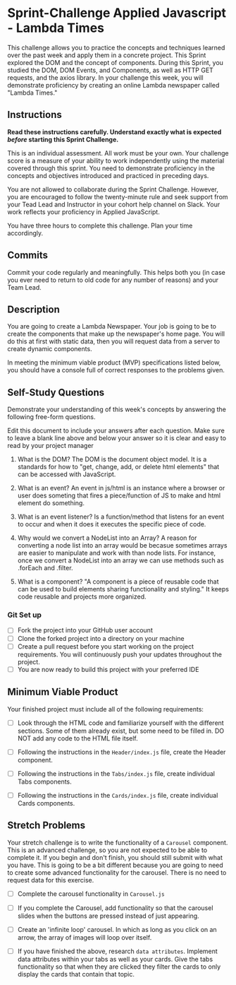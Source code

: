 # Sprint-Challenge Applied Javascript - Lambda Times

This challenge allows you to practice the concepts and techniques learned over the past week and apply them in a concrete project. This Sprint explored the DOM and the concept of components. During this Sprint, you studied the DOM, DOM Events, and Components, as well as HTTP GET requests, and the axios library. In your challenge this week, you will demonstrate proficiency by creating an online Lambda newspaper called "Lambda Times."

## Instructions

**Read these instructions carefully. Understand exactly what is expected _before_ starting this Sprint Challenge.**

This is an individual assessment. All work must be your own. Your challenge score is a measure of your ability to work independently using the material covered through this sprint. You need to demonstrate proficiency in the concepts and objectives introduced and practiced in preceding days.

You are not allowed to collaborate during the Sprint Challenge. However, you are encouraged to follow the twenty-minute rule and seek support from your Tead Lead and Instructor in your cohort help channel on Slack. Your work reflects your proficiency in Applied JavaScript.

You have three hours to complete this challenge. Plan your time accordingly.

## Commits

Commit your code regularly and meaningfully. This helps both you (in case you ever need to return to old code for any number of reasons) and your Team Lead.

## Description

You are going to create a Lambda Newspaper. Your job is going to be to create the components that make up the newspaper's home page. You will do this at first with static data, then you will request data from a server to create dynamic components.

In meeting the minimum viable product (MVP) specifications listed below, you should have a console full of correct responses to the problems given.

## Self-Study Questions

Demonstrate your understanding of this week's concepts by answering the following free-form questions.

Edit this document to include your answers after each question. Make sure to leave a blank line above and below your answer so it is clear and easy to read by your project manager

1.  What is the DOM?
    The DOM is the document object model. It is a standards for how to "get, change, add, or delete html elements" that can be accessed with JavaScript.

2.  What is an event?
    An event in js/html is an instance where a browser or user does someting that fires a piece/function of JS to make and html element do something.

3.  What is an event listener?
    Is a function/method that listens for an event to occur and when it does it executes the specific piece of code.

4.  Why would we convert a NodeList into an Array?
    A reason for converting a node list into an array would be becasue sometimes arrays are easier to manipulate and work with than node lists. For instance,
    once we convert a NodeList into an array we can use methods such as .forEach and .filter.

5.  What is a component?
    "A component is a piece of reusable code that can be used to build elements sharing functionality and styling." It keeps code reusable and projects more organized. 

### Git Set up

-   [ ] Fork the project into your GitHub user account
-   [ ] Clone the forked project into a directory on your machine
-   [ ] Create a pull request before you start working on the project requirements.  You will continuously push your updates throughout the project.
-   [ ] You are now ready to build this project with your preferred IDE

## Minimum Viable Product

Your finished project must include all of the following requirements:

-   [ ] Look through the HTML code and familiarize yourself with the different sections. Some of them already exist, but some need to be filled in. DO NOT add any code to the HTML file itself.

-   [ ] Following the instructions in the `Header/index.js` file, create the Header component.

-   [ ] Following the instructions in the `Tabs/index.js` file, create individual Tabs components.

-   [ ] Following the instructions in the `Cards/index.js` file, create individual Cards components.

## Stretch Problems

Your stretch challenge is to write the functionality of a `Carousel` component. This is an advanced challenge, so you are not expected to be able to complete it. If you begin and don't finish, you should still submit with what you have. This is going to be a bit different because you are going to need to create some advanced functionality for the carousel. There is no need to request data for this exercise.

-   [ ] Complete the carousel functionality in `Carousel.js`

-   [ ] If you complete the Carousel, add functionality so that the carousel slides when the buttons are pressed instead of just appearing.

-   [ ] Create an 'infinite loop' carousel. In which as long as you click on an arrow, the array of images will loop over itself.

-   [ ] If you have finished the above, research `data attributes`. Implement data attributes within your tabs as well as your cards. Give the tabs functionality so that when they are clicked they filter the cards to only display the cards that contain that topic.

